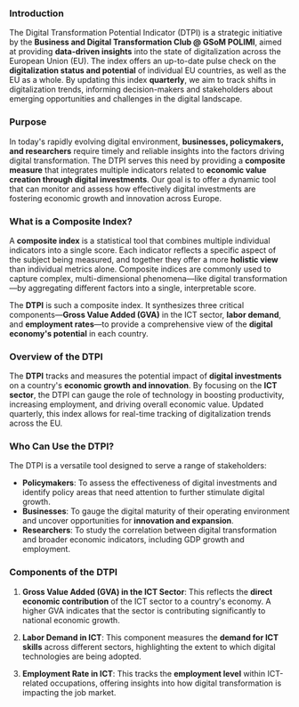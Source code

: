 ### Introduction

The Digital Transformation Potential Indicator (DTPI) is a strategic initiative by the **Business and Digital Transformation Club @ GSoM POLIMI**, aimed at providing **data-driven insights** into the state of digitalization across the European Union (EU). The index offers an up-to-date pulse check on the **digitalization status and potential** of individual EU countries, as well as the EU as a whole. By updating this index **quarterly**, we aim to track shifts in digitalization trends, informing decision-makers and stakeholders about emerging opportunities and challenges in the digital landscape.

### Purpose

In today's rapidly evolving digital environment, **businesses, policymakers, and researchers** require timely and reliable insights into the factors driving digital transformation. The DTPI serves this need by providing a **composite measure** that integrates multiple indicators related to **economic value creation through digital investments**. Our goal is to offer a dynamic tool that can monitor and assess how effectively digital investments are fostering economic growth and innovation across Europe.

### What is a Composite Index?

A **composite index** is a statistical tool that combines multiple individual indicators into a single score. Each indicator reflects a specific aspect of the subject being measured, and together they offer a more **holistic view** than individual metrics alone. Composite indices are commonly used to capture complex, multi-dimensional phenomena—like digital transformation—by aggregating different factors into a single, interpretable score.

The **DTPI** is such a composite index. It synthesizes three critical components—**Gross Value Added (GVA)** in the ICT sector, **labor demand**, and **employment rates**—to provide a comprehensive view of the **digital economy's potential** in each country.

### Overview of the DTPI

The **DTPI** tracks and measures the potential impact of **digital investments** on a country's **economic growth and innovation**. By focusing on the **ICT sector**, the DTPI can gauge the role of technology in boosting productivity, increasing employment, and driving overall economic value. Updated quarterly, this index allows for real-time tracking of digitalization trends across the EU.

### Who Can Use the DTPI?

The DTPI is a versatile tool designed to serve a range of stakeholders:

- **Policymakers**: To assess the effectiveness of digital investments and identify policy areas that need attention to further stimulate digital growth.
- **Businesses**: To gauge the digital maturity of their operating environment and uncover opportunities for **innovation and expansion**.
- **Researchers**: To study the correlation between digital transformation and broader economic indicators, including GDP growth and employment.

### Components of the DTPI

1. **Gross Value Added (GVA) in the ICT Sector**: This reflects the **direct economic contribution** of the ICT sector to a country's economy. A higher GVA indicates that the sector is contributing significantly to national economic growth.
   
2. **Labor Demand in ICT**: This component measures the **demand for ICT skills** across different sectors, highlighting the extent to which digital technologies are being adopted.

3. **Employment Rate in ICT**: This tracks the **employment level** within ICT-related occupations, offering insights into how digital transformation is impacting the job market.
